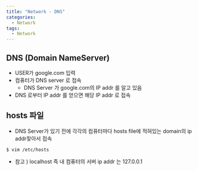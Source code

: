 ```yaml
---
title: "Network - DNS"
categories:
  - Network
tags:
  - Network
---
```


## DNS (Domain NameServer)

- USER가 google.com 입력 
- 컴퓨터가 DNS server 로 접속
  - DNS Server 가 google.com의 IP addr 를 알고 있음
- DNS 로부터 IP addr 를 얻으면 해당 IP addr 로 접속

## hosts 파일
- DNS Server가 있기 전에 각각의 컴퓨터마다 hosts file에 적혀있는 domain의 ip addr찾아서 접속

```console
$ vim /etc/hosts
```

- 참고 ) localhost 즉 내 컴퓨터의 서버 ip addr 는 127.0.0.1 

